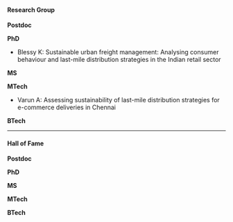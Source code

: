 #### Research Group

**Postdoc**

**PhD**

- Blessy K: Sustainable urban freight management: Analysing consumer behaviour and last-mile distribution strategies in the Indian retail sector

**MS**

**MTech**

- Varun A: Assessing sustainability of last-mile distribution strategies for e-commerce deliveries in Chennai

**BTech**

---

#### Hall of Fame

**Postdoc**

**PhD**

**MS**

**MTech**

**BTech**
